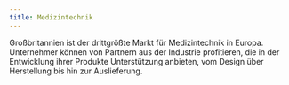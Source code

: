 ```yaml
---
title: Medizintechnik
---
```


Großbritannien ist der drittgrößte Markt für Medizintechnik in Europa. Unternehmer können von Partnern aus der Industrie profitieren, die in der Entwicklung ihrer Produkte Unterstützung anbieten, vom Design über Herstellung bis hin zur Auslieferung.
